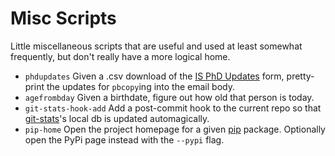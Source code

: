 Misc Scripts
============

Little miscellaneous scripts that are useful and used at least somewhat
frequently, but don't really have a more logical home.

- `phdupdates` Given a .csv download of the [IS PhD
  Updates](philadams.net/is-phd-updates) form, pretty-print the updates for
  `pbcopy`ing into the email body.
- `agefrombday` Given a birthdate, figure out how old that person is today.
- `git-stats-hook-add` Add a post-commit hook to the current repo so that
  [git-stats](https://github.com/IonicaBizau/git-stats)'s local db is updated
  automagically.
- `pip-home` Open the project homepage for a given [pip](https://pip.pypa.io)
  package. Optionally open the PyPi page instead with the `--pypi` flag.
